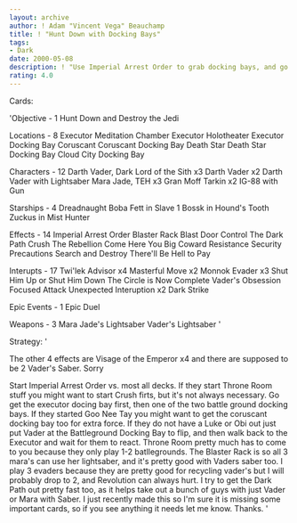 ```yaml
---
layout: archive
author: ! Adam "Vincent Vega" Beauchamp
title: ! "Hunt Down with Docking Bays"
tags:
- Dark
date: 2000-05-08
description: ! "Use Imperial Arrest Order to grab docking bays, and go for a turn 2-3 flip."
rating: 4.0
---
```

Cards: 

'Objective - 1
Hunt Down and Destroy the Jedi

Locations - 8
Executor Meditation Chamber
Executor Holotheater
Executor Docking Bay
Coruscant
Coruscant Docking Bay
Death Star
Death Star Docking Bay
Cloud City Docking Bay

Characters - 12
Darth Vader, Dark Lord of the Sith x3
Darth Vader x2
Darth Vader with Lightsaber
Mara Jade, TEH x3
Gran Moff Tarkin x2
IG-88 with Gun

Starships - 4
Dreadnaught
Boba Fett in Slave 1
Bossk in Hound's Tooth
Zuckus in Mist Hunter

Effects - 14
Imperial Arrest Order
Blaster Rack
Blast Door Control
The Dark Path
Crush The Rebellion
Come Here You Big Coward
Resistance
Security Precautions
Search and Destroy
There'll Be Hell to Pay

Interupts - 17
Twi'lek Advisor x4
Masterful Move x2
Monnok
Evader x3
Shut Him Up or Shut Him Down
The Circle is Now Complete
Vader's Obsession
Focused Attack
Unexpected Interuption x2
Dark Strike

Epic Events - 1
Epic Duel

Weapons - 3
Mara Jade's Lightsaber
Vader's Lightsaber '

Strategy: '

The other 4 effects are Visage of the Emperor x4 and there are supposed to be 2 Vader's Saber. Sorry



Start Imperial Arrest Order vs. most all decks. If they start Throne Room stuff you might want to start Crush firts, but it's not always necessary. Go get the executor docing bay first, then one of the two battle ground docking bays. If they started Goo Nee Tay you might want to get the coruscant docking bay too for extra force. If they do not have a Luke or Obi out just put Vader at the Battleground Docking Bay to flip, and then walk back to the Executor and wait for them to react. Throne Room pretty much has to come to you because they only play 1-2 batllegrounds. The Blaster Rack is so all 3 mara's can use her lightsaber, and it's pretty good with Vaders saber too. I play 3 evaders because they are pretty good for recycling vader's but I will probably drop to 2, and Revolution can always hurt. I try to get the Dark Path out pretty fast too, as it helps take out a bunch of guys with just Vader or Mara with Saber. I just recently made this so I'm sure it is missing some important cards, so if you see anything it needs let me know. Thanks.	'